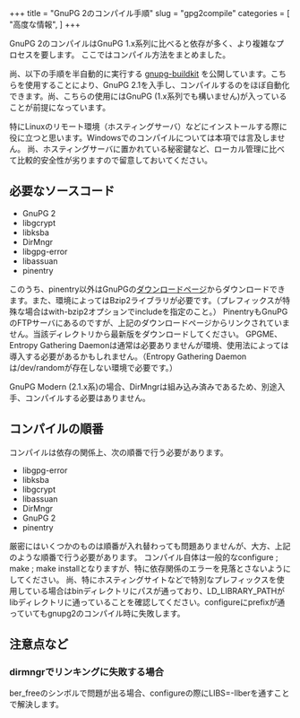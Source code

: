 +++
title = "GnuPG 2のコンパイル手順"
slug = "gpg2compile"
categories = [
  "高度な情報",
]
+++

GnuPG 2のコンパイルはGnuPG 1.x系列に比べると依存が多く、より複雑なプロセスを要します。
ここではコンパイル方法をまとめました。

尚、以下の手順を半自動的に実行する [gnupg-buildkit](https://github.com/hsaito/gnupg-buildkit) を公開しています。こちらを使用することにより、GnuPG 2.1を入手し、コンパイルするのをほぼ自動化できます。尚、こちらの使用にはGnuPG (1.x系列でも構いません)が入っていることが前提になっています。

特にLinuxのリモート環境（ホスティングサーバ）などにインストールする際に役に立つと思います。Windowsでのコンパイルについては本項では言及しません。
尚、ホスティングサーバに置かれている秘密鍵など、ローカル管理に比べて比較的安全性が劣りますので留意しておいてください。

## 必要なソースコード


* GnuPG 2
* libgcrypt
* libksba
* DirMngr
* libgpg-error
* libassuan
* pinentry

このうち、pinentry以外はGnuPGの[ダウンロードページ](http://gnupg.org/download/index.en.html)からダウンロードできます。また、環境によってはBzip2ライブラリが必要です。（プレフィックスが特殊な場合はwith-bzip2オプションでincludeを指定のこと。）
PinentryもGnuPGのFTPサーバにあるのですが、上記のダウンロードページからリンクされていません。当該ディレクトリから最新版をダウンロードしてください。
GPGME、Entropy Gathering Daemonは通常は必要ありませんが環境、使用法によっては導入する必要があるかもしれません。（Entropy Gathering Daemonは/dev/randomが存在しない環境で必要です。）

GnuPG Modern (2.1.x系)の場合、DirMngrは組み込み済みであるため、別途入手、コンパイルする必要はありません。

## コンパイルの順番


コンパイルは依存の関係上、次の順番で行う必要があります。

* libgpg-error
* libksba
* libgcrypt
* libassuan
* DirMngr
* GnuPG 2
* pinentry

厳密にはいくつかのものは順番が入れ替わっても問題ありませんが、大方、上記のような順番で行う必要があります。
コンパイル自体は一般的なconfigure ; make ; make installとなりますが、特に依存関係のエラーを見落とさないようにしてください。
尚、特にホスティングサイトなどで特別なプレフィックスを使用している場合はbinディレクトリにパスが通っており、LD_LIBRARY_PATHがlibディレクトリに通っていることを確認してください。configureにprefixが通っていてもgnupg2のコンパイル時に失敗します。

## 注意点など

### dirmngrでリンキングに失敗する場合

ber_freeのシンボルで問題が出る場合、configureの際にLIBS=-llberを通すことで解決します。
